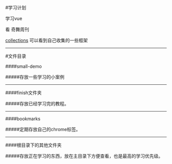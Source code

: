 #学习计划

学习vue

看 奇舞周刊

[collections](https://github.com/cody1991/collections) 可以看到自己收集的一些框架

---

#文件目录

####small-demo

#####存放一些学习的小案例

- - -

####finish文件夹

#####存放已经学习完的教程。

- - -

####bookmarks

#####定期存放自己的chrome标签。

- - -

####根目录下的其他文件夹

#####存放正在学习的东西，放在主目录下方便查看，也是最高的学习优先级。

